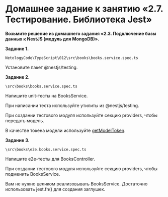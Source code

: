 # Домашнее задание к занятию «2.7. Тестирование. Библиотека Jest»

**Возьмите решение из домашнего задания «2.3. Подключение базы данных к NestJS (модуль для MongoDB)».**

**Задание 1.**

```
NetologyCode\TypeScript\012\src\books\books.service.spec.ts
``` 

Установите пакет @nestjs/testing.

**Задание 2.**
```
\src\books\books.service.spec.ts
``` 

Напишите unit-тесты на BooksService.

При написании теста используйте утилиты из @nestjs/testing.

При создании тестового модуля используйте секцию providers, чтобы передать модель.

В качестве токена модели используйте [getModelToken](https://docs.nestjs.com/techniques/mongodb#testing).

**Задание 3.**
```
\src\books\e2e.books.service.spec.ts
``` 

Напишите e2e-тесты для BooksController.

При создании тестового модуля используйте секцию providers, чтобы подменить BooksService.

Вам не нужно целиком реализовывать BooksService. Достаточно использовать jest.fn() для создания заглушек.